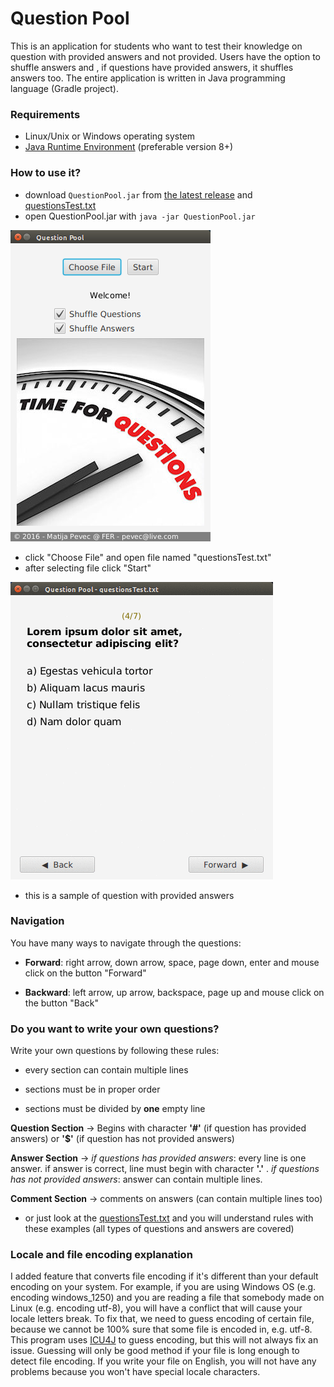 # Question Pool #

This is an application for students who want to test their knowledge on question with provided answers and not provided. Users have the option to shuffle answers and , if questions have provided answers, it shuffles answers too.
The entire application is written in Java programming language (Gradle project). 

### Requirements ###

* Linux/Unix or Windows operating system
* [Java Runtime Environment](https://java.com/en/download/) (preferable version 8+)

### How to use it? ###

* download `QuestionPool.jar` from [the latest release](https://github.com/mightymatth/questionpooljava/releases) and [questionsTest.txt](/resources/questionsTest.txt)
* open QuestionPool.jar with `java -jar QuestionPool.jar`

![qp_screen1.png](/resources/qp_screen1.png)

* click "Choose File" and open file named "questionsTest.txt"
* after selecting file click "Start"

![qp_screen2.gif](/resources/qp_screen2.gif)

* this is a sample of question with provided answers

### Navigation ###

You have many ways to navigate through the questions:

* **Forward**: right arrow, down arrow, space, page down, enter and mouse click on the button "Forward"

* **Backward**: left arrow, up arrow, backspace, page up and mouse click on the button "Back"

### Do you want to write your own questions? ###

Write your own questions by following these rules:

* every section can contain multiple lines

* sections must be in proper order

* sections must be divided by **one** empty line

**Question Section** -> Begins with character **'#'** (if question has provided answers)
or **'$'** (if question has not provided answers)

**Answer Section** -> *if questions has provided answers*: every line is one answer.
if answer is correct, line must begin with character **'.'** .
*if questions has not provided answers*: answer can contain multiple lines.

**Comment Section** -> comments on answers (can contain multiple lines too)

* or just look at the [questionsTest.txt](/resources/questionsTest.txt) and you will understand rules with these examples (all types of questions and answers are covered)

### Locale and file encoding explanation ###

I added feature that converts file encoding if it's different than your default encoding on your system. For example, if you are using Windows OS (e.g. encoding windows_1250) and you are reading a file that somebody made on Linux (e.g. encoding utf-8), you will have a conflict that will cause your locale letters break. 
To fix that, we need to guess encoding of certain file, because we cannot be 100% sure that some file is encoded in, e.g. utf-8. This program uses [ICU4J](http://site.icu-project.org/home) to guess encoding, but this will not always fix an issue. Guessing will only be good method if your file is long enough to detect file encoding.
If you write your file on English, you will not have any problems because you won't have special locale characters.
